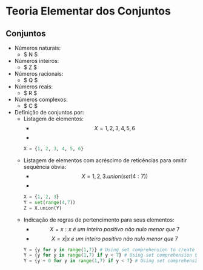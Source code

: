 # Teoria Elementar dos Conjuntos
## Conjuntos
- Números naturais: 
    - $ N $
- Números inteiros:
    - $ Z $
- Números racionais:
    - $ Q $
- Números reais:
    - $ R $
- Números complexos:
    - $ C $
- Definição de conjuntos por:
    - Listagem de elementos: 
        - $$ X = {1, 2, 3, 4, 5, 6} $$
        - 
        ```python title="Python code ..."
        X = {1, 2, 3, 4, 5, 6}
        ```
    - Listagem de elementos com acréscimo de reticências para omitir sequência óbvia: 
        - $$ X = {1, 2, 3}.union(set(4:7)) $$
        - 
        ```python title="Python code ..."
        X = {1, 2, 3}
        Y = set(range(4,7))
        Z = X.union(Y)
        ```
    - Indicação de regras de pertencimento para seus elementos:
        - $$ X = { x : x\ é\ um\ inteiro\ positivo\ não\ nulo\ menor\ que\ 7} $$
        - $$ X = { x | x\ é\ um\ inteiro\ positivo\ não\ nulo\ menor\ que\ 7} $$  
        ```python title="Python code ..."
        Y = {y for y in range(1,7)} # Using set comprehension to create a new set
        Y = {y for y in range(1,7) if y < 7} # Using set comprehension to create a new set
        Y = {y + 0 for y in range(1,7) if y < 7} # Using set comprehension to create a new set
        ```
